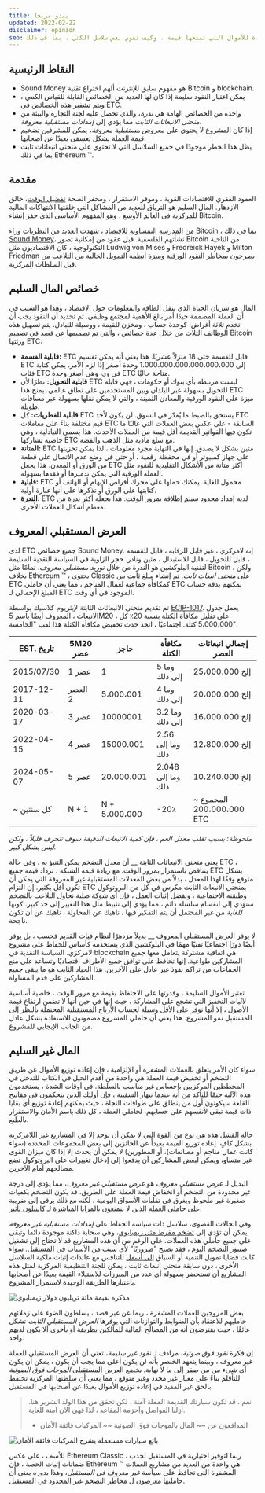 ```yaml
---
title: يبدو مربحا
updated: 2022-02-22
disclaimer: opinion
seo: نظرة عامة على الميزات المفيدة للأموال التي تمنحها قيمة ، وكيف تقوم بعض سلاسل الكتل ، بما في ذلك Ethereum Classic و Bitcoin ، بتطبيق هذه الميزات عن قصد في سياستها النقدية لضمان اللامركزية وطول العمر.
---
```


## النقاط الرئيسية

- Sound Money هو مفهوم سابق للإنترنت ألهم اختراع تقنية Bitcoin و blockchain.
- يمكن اعتبار النقود سليمة إذا كان لها العديد من الخصائص القابلة للقياس الكمي ، ويتم تشفير هذه الخصائص في ETC.
- واحدة من الخصائص الهامة هي _ندرة_، والذي تحصل عليه لجنة التجارة والبيئة من _منحنى الانبعاثات الثابت_ مما يؤدي إلى _إمدادات مستقبلية معروفة_.
- إذا كان المشروع لا يحتوي على _معروض مستقبلية معروفة_، يمكن للمشرفين تضخيم قيمة العملة بشكل تعسفي بعيدًا عن أصحابها.
- يظل هذا الخطر موجودًا في جميع السلاسل التي لا تحتوي على منحنى انبعاثات ثابت  بما في ذلك Ethereum ™.

## مقدمة

العمود الفقري للاقتصادات القوية ، وموفر الاستقرار ، ومحفز الصحة [تفضيل الوقت](https://www.youtube.com/watch?v=k5XbLm3pEfI)، خالق الازدهار. المال السليم هو الترياق للعديد من المشاكل التي خلقتها الانتهاكات المالية للمركزية في العالم الأوسع ، وهو المفهوم الأساسي الذي حفز إنشاء Bitcoin.

من [المدرسة النمساوية للاقتصاد](https://mises.org/topics/bitcoin) ، شهدت العديد من النظريات وراء Bitcoin ، بما في ذلك [Sound Money](https://mises.org/library/principle-sound-money)، نشأتهم الفلسفية. قبل عقود من إمكانية تصور Bitcoin من الناحية التكنولوجية ، كان الاقتصاديون مثل Ludwig von Mises و Fredreick Hayek و Milton Friedman يصرحون بمخاطر النقود الورقية وميزة أنظمة التمويل الخالية من التلاعب من قبل السلطات المركزية.

## خصائص المال السليم

المال هو شريان الحياة الذي ينقل الطاقة والمعلومات حول الاقتصاد ، وهذا هو السبب في أن العملة المصممة جيدًا أمر بالغ الأهمية لمجتمع وظيفي. تم تحديد أن النقود يجب أن تخدم ثلاثة أغراض: كوحدة حساب ، ومخزن للقيمة ، ووسيلة للتبادل. يتم تسهيل هذه الوظائف الثلاث من خلال عدة خصائص [](https://cryptowhat.com/properties-of-sound-money/)، والتي تم تصميمها عن قصد في تصميم Bitcoin ورثتها ETC:

- **قابلية القسمة:** ETC قابل للقسمة حتى 18 منزلاً عشريًا. هذا يعني أنه يمكن تقسيم ETC إلى 1،000،000،000،000،000،000 وحدة أصغر إذا لزم الأمر. يمكن كتابة فئات ETC في `وي`، وهي أصغر وحدة ETC متاحة حاليًا.
- **قابلية التحويل:** نظرًا لأن ETC ليست مرتبطة بأي بنوك أو حكومات ، فهي قابلة للتحويل بسهولة عبر البلدان وبين المستخدمين على نطاق عالمي. يمنح هذا ETC ميزة على النقود الورقية والمعادن الثمينة ، والتي لا يمكن نقلها بسهولة عبر مسافات طويلة.
- **قابلية للفطريات:** كل ETC يستحق بالضبط ما يُقدّر في السوق. لن يكون لأحد ETC قيم مختلفة بناءً على معاملات ETC السابقة - على عكس بعض العملات التي غالبًا ما تكون فيها الفواتير القديمة أقل قيمة من العملات الأحدث. هذا يسمى التبادلية ، وهي خاصية تشاركها ETC مع سلع مادية مثل الذهب والفضة.
- **المتانة:** ETC متين بشكل لا يصدق. إنها في النهاية مجرد معلومات ، لذا يمكن تخزينها على جهاز كمبيوتر أو في محفظة رقمية ، أو حتى في وضع عدم الاتصال على قطعة من الورق أو المعدن. هذا يجعل ETC أكثر متانة من الأشكال التقليدية للنقود مثل العملة الورقية التي يمكن تدميرها أو فقدها بسهولة.
- **قابلية:** ETC محمول للغاية. يمكنك حملها على محرك أقراص الإبهام أو الهاتف أو كتابتها على الورق أو تذكرها على أنها عبارة أولية.
- **الندرة:** ETC لديه إمداد محدود سيتم إطلاقه بمرور الوقت. هذا يجعله أكثر ندرة من معظم أشكال العملات الأخرى.

## العرض المستقبلي المعروف

لدى ETC جميع خصائص Sound Money. إنه لامركزي ، غير قابل للرقابة ، قابل للقسمة ، قابل للتحويل ، قابل للاستبدال ، متين ونادر. حجر الزاوية في السياسة النقدية السليمة لتقنية البلوكشين هو الندرة من خلال _توريد مستقبلي معروف_. تمامًا مثل Bitcoin ، ولكن بخلاف Ethereum ™ ، يحتوي Classic على _منحنى انبعاث ثابت_. تم إنشاء مبلغ [ثابت](https://etcis.money/) من ETC كمكافأة جماعية لعمال المناجم ، مما يعني أن حاملي ETC يمكنهم بدقة حساب المبلغ الإجمالي لـ ETC الموجود في أي وقت.

تم تقديم منحنى الانبعاثات الثابتة لإيثريوم كلاسيك بواسطة [ECIP-1017](https://ecips.ethereumclassic.org/ECIPs/ecip-1017). يعمل جدول الانبعاث ، المعروف أيضًا باسم 5M20 ، على تقليل مكافأة الكتلة بنسبة 20٪ كل 5،000،000 كتلة. اجتماعيًا ، اتخذ حدث تخفيض مكافأة الكتلة هذا لقب "الخامسة".

| EST. تاريخ | 5M20 عصر | حاجز          | مكافأة الكتلة     | إجمالي انبعاثات العصر     |
| ---------- | -------- | ------------- | ----------------- | ------------------------- |
| 2015/07/30 | عصر 1    | 1             | 5 وما إلى ذلك     | 25،000،000 إلخ            |
| 2017-12-11 | العصر 2  | 5،000،001     | 4 وما إلى ذلك     | 20،000،000 إلخ            |
| 2020-03-17 | عصر 3    | 10000001      | 3.2 وما إلى ذلك   | 16،000،000 إلخ            |
| 2022-04-15 | عصر 4    | 15000.001     | 2.56 وما إلى ذلك  | 12،800،000 إلخ            |
| 2024-05-07 | عصر 5    | 20،000،001    | 2.048 وما إلى ذلك | 10،240،000 إلخ            |
| ~ كل سنتين | N + 1    | N + 5،000،000 | -20٪              | المجموع ~ 200،000،000 ETC |

_ملحوظة: بسبب تقلب معدل العم ، فإن كمية الانبعاث الدقيقة سوف تنحرف قليلاً ، ولكن ليس بشكل كبير._

يعني منحنى الانبعاثات الثابتة __ أن معدل التضخم يمكن التنبؤ به ، وفي حالة ETC ، يتناقص باستمرار بمرور الوقت. مع زيادة قيمة الشبكة ، تزداد قيمة جميع ETC بشكل متوقع وفقًا لهذا المعدل ، بدلاً من بعض المعدلات المستقبلية غير المعروفة التي يمكن أن تكون أقل بكثير. إن التزام ETC بمنحنى الانبعاث الثابت مكرس في كل من البروتوكول وطبقته الاجتماعية ، وبفضل إثبات العمل ، فإن أي شوكة صلبة تحاول التلاعب بالتضخم ستؤدي إلى انقسام سلسلة دائم ، مما يؤدي إلى تثبيط مثل هذا التغيير إلى حد كبير. كونها _للغاية_ من غير المحتمل أن يتم التفكير فيها ، ناهيك عن المحاولة ، ناهيك عن أن تكون ناجحة.

لا يوفر العرض المستقبلي المعروف __ بديلاً مزدهرًا لنظام فيات القديم فحسب ، بل يوفر أيضًا دورًا اجتماعيًا تقنيًا مهمًا في البلوكشين الذي يستخدمه كأساس للحفاظ على مشروع لامركزي. السياسة النقدية في blockchain هي اتفاقية مشتركة يتعامل معها جميع المشاركين طواعية. إنها تحافظ على توافق جميع الأطراف اقتصاديًا وتساعد على منع الجماعات من تراكم نفوذ غير عادل على الآخرين. هذا الحياد الثابت هو ما يبقي جميع المشاركين على قدم المساواة.

تعتبر الأموال السليمة ، وقدرتها على الاحتفاظ بقيمة مع مرور الوقت ، خاصية أساسية لآليات التحفيز التي تشجع على المشاركة ، حيث إنها في حين أنها لا تضمن ارتفاع قيمة الأصول ، إلا أنها توفر على الأقل وسيلة لحساب الأرباح المستقبلية المحتملة بالنظر إلى المستقبل نمو المشروع. هذا يعني أن حاملي المشروع مضمونون للاستفادة بشكل عادل من الجانب الإيجابي للمشروع.

## المال غير السليم

سواء كان الأمر يتعلق بالعملات المشفرة أو الإلزامية ، فإن إعادة توزيع الأموال عن طريق التضخم أو تخفيض قيمة العملة هي واحدة من أقدم الحيل في الكتاب للتدخل في المخططين المركزيين بإحساس غير مناسب بالسلطة. في أوقات الشدة ، يستخدمون هذه الآلية حتمًا للتأكد من أنه عندما تنهار السفينة ، فإن أولئك الذين يتحكمون في مفاتيح القلعة سيكونون أول من ينطلق على طوافات النجاة ، حيث يمكنهم إعادة توزيع أي بقايا ذات قيمة تبقى لأنفسهم على حسابهم. لحاملي العملة ، كل ذلك باسم الأمان والاستقرار بالطبع.

حالة الفشل هذه هي نوع من القوة التي لا يمكن أن توجد إلا في المشاريع غير اللامركزية بشكل كافٍ. إعادة توزيع القيمة بعيداً عن الحائزين إلى بعض المجموعات المحددة (سواء كانت عمال مناجم أو مصانعات)، أو المطورين) لا يمكن أن يحدث إلا إذا كان ميزان القوى غير متساو، ويمكن لبعض المشاركين أن يدفعوا إلى إدخال تغييرات على البروتوكول تضع مصالحهم أمام الآخرين.

البديل لـ _عرض مستقبلي معروف_ هو _عرض مستقبلي غير معروف_، مما يؤدي إلى درجة غير محدودة من التضخم أو انخفاض قيمة العملة على الطريق. قد يكون التضخم بكميات صغيرة غير ملحوظ ويغرق في تقلبات الأسواق اليومية ، لكنه مع ذلك يرقى إلى ضريبة على حاملي العملة الذين لا يتمتعون بالمزايا المباشرة لـ [كانتيلون تأثير](https://cointelegraph.com/explained/from-cash-to-crypto-the-cantillon-effect-vs-the-nakamoto-effect).

وفي الحالات القصوى، سلاسل ذات سياسة الحفاظ على _إمدادات مستقبلية غير معروفة_ يمكن أن تؤدي إلى [تضخم مفرط مثل زيمبابوي](https://en.wikipedia.org/wiki/Hyperinflation_in_Zimbabwe)، وهي سحابة داكنة موجودة دائما وتبقى على جميع حاملي هذه العملات. على الرغم من أن هذه المشاريع قد لا تحتاج إلى تشغيل صنبور التضخم اليوم ، فقد يصبح "ضروريًا" لأي سبب من الأسباب في المستقبل. سواء كانت قضايا تمويل التنمية أو السباق [إلى أسفل](/why-classic/proof-of-work#the-apr-arms-race) للتنافس مع عائدات إثبات ملكية السلاسل الأخرى ، دون سابقة منحنى انبعاث ثابت ، يمكن للجنة التنظيمية المركزية لمثل هذه المشاريع أن تستحضر بسهولة أي عدد من المبررات للاستيلاء القيمة بعيدًا عن أصحابها باعتبارها الطريقة الوحيدة لاستمرار المشروع.

![مذكرة بقيمة مائة تريليون دولار زيمبابوي](./zimbabwedollar.jpg)

بعض المروجين للعملات المشفرة ، ربما عن غير قصد ، يسلطون الضوء على زملائهم حامليهم للاعتقاد بأن الضوابط والتوازنات التي يوفرها _العرض المستقبلي الثابت_ تشكل عائقًا ، حيث يفترضون أنه من المصالح المالية للمالكين بطريقة أو بأخرى ألا يكون لديهم واحد.

إن فكرة _نقود فوق صوتية_، مرادف لـ _نقود غير سليمة_، تعني أن العرض المستقبلي للعملة غير معروف ، وبينما يتعهد الخنصر بأنه لن يكون أعلى مما يجب أن يكون ، يمكن أن يكون أي شيء من من صفر إلى ما لا نهاية. يخضع العرض المستقبلي _الموجات فوق الصوتية_ للتأقلم بناءً على معيار غير محدد وغير متوقع ، مما يعني أن سلطتها المركزية تحتفظ بالحق غير المقيد في إعادة توزيع الأموال بعيدًا عن أصحابها في المستقبل.

> نعم ، قد تكون سيارتك القديمة المملة آمنة ، لكن تحقق من هذا الولد الشرير هنا. أزلنا الفواصل وأحزمة المقاعد ، لذا فهي الآن آمنة للغاية.
> 
> - المدافعون عن ~~ المال بالموجات فوق الصوتية ~~ المركبات فائقة الأمان

![بائع سيارات مستعملة يشرح المركبات فائقة الأمان](./ultrasafe.jpg)

للأسف ، على عكس Ethereum Classic ، ربما لتوفير اختيارية في المستقبل لجذب ضمانات إثبات الحصة ، فإن Ethereum ™ هي واحدة من العديد من مشاريع العملات المشفرة التي تحافظ على سياسة _غير معروف في المستقبل_، وهذا بدوره يعني أن حامليها معرضون ل مخاطر التضخم غير المحدود في المستقبل.

